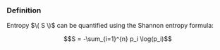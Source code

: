 ### Definition
Entropy $\( S \)$ can be quantified using the Shannon entropy formula:

$$S = -\sum_{i=1}^{n} p_i \log(p_i)$$
